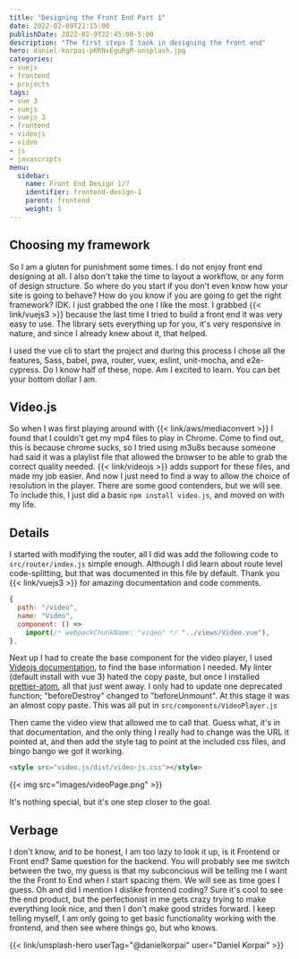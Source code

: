 ```yaml
---
title: "Designing the Front End Part 1"
date: 2022-02-09T22:15:00
publishDate: 2022-02-9T22:45:00-5:00
description: "The first steps I took in designing the front end"
hero: daniel-korpai-pKRNxEguRgM-unsplash.jpg
categories:
- vuejs
- frontend
- projects
tags:
- vue 3
- vuejs
- vuejs 3
- frontend
- videojs
- video
- js
- javascripts
menu:
  sidebar:
    name: Front End Design 1/?
    identifier: frontend-design-1
    parent: frontend
    weight: 1
---
```


## Choosing my framework
So I am a gluten for punishment some times. I do not enjoy front end designing at all. I also don't take the time to layout a workflow, or any form of design structure. So where do you start if you don't even know how your site is going to behave? How do you know if you are going to get the right framework? IDK. I just grabbed the one I like the most. I grabbed {{< link/vuejs3 >}} because the last time I tried to build a front end it was very easy to use. The library sets everything up for you, it's very responsive in nature, and since I already knew about it, that helped.

I used the vue cli to start the project and during this process I chose all the features, Sass, babel, pwa, router, vuex, eslint, unit-mocha, and e2e-cypress. Do I know half of these, nope. Am I excited to learn. You can bet your bottom dollar I am.

## Video.js
So when I was first playing around with {{< link/aws/mediaconvert >}} I found that I couldn't get my mp4 files to play in Chrome. Come to find out, this is because chrome sucks, so I tried using m3u8s because someone had said it was a playlist file that allowed the browser to be able to grab the correct quality needed. {{< link/videojs >}} adds support for these files, and made my job easier. And now I just need to find a way to allow the choice of resolution in the player. There are some good contenders, but we will see. To include this, I just did a basic `npm install video.js`, and moved on with my life.

## Details
I started with modifying the router, all I did was add the following code to `src/router/index.js` simple enough. Although I did learn about route level code-splitting, but that was documented in this file by default. Thank you {{< link/vuejs3 >}} for amazing documentation and code comments.

```js
{
  path: "/video",
  name: "Video",
  component: () =>
    import(/* webpackChunkName: "video" */ "../views/Video.vue"),
},
```

Next up I had to create the base component for the video player, I used [Videojs documentation](https://docs.videojs.com/tutorial-vue.html), to find the base information I needed. My linter (default install with vue 3) hated the copy paste, but once I installed [prettier-atom](https://atom.io/packages/prettier-atom), all that just went away. I only had to update one deprecated function; "beforeDestroy" changed to "beforeUnmount". At this stage it was an almost copy paste. This was all put in `src/components/VideoPlayer.js`

Then came the video view that allowed me to call that. Guess what, it's in that documentation, and the only thing I really had to change was the URL it pointed at, and then add the style tag to point at the included css files, and bingo bango we got it working.


```html
<style src="video.js/dist/video-js.css"></style>
```

{{< img src="images/videoPage.png" >}}

It's nothing special, but it's one step closer to the goal.

## Verbage
I don't know, and to be honest, I am too lazy to look it up, is it Frontend or Front end? Same question for the backend. You will probably see me switch between the two, my guess is that my subconcious will be telling me I want the the Front to End when I start spacing them. We will see as time goes I guess. Oh and did I mention I dislike frontend coding? Sure it's cool to see the end product, but the perfectionist in me gets crazy trying to make everything look nice, and then I don't make good strides forward. I keep telling myself, I am only going to get basic functionality working with the frontend, and then see where things go, but who knows.

{{< link/unsplash-hero userTag="@danielkorpai" user="Daniel Korpai" >}}
